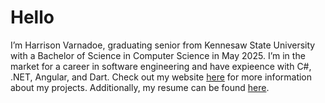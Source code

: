 # Hello

I’m Harrison Varnadoe, graduating senior from Kennesaw State University with a Bachelor of Science in Computer Science in May 2025. I’m in the market for a career in software engineering and have expieence with C#, .NET, Angular, and Dart. Check out my website [here](https://hvarnadoe.github.io/harrison/) for more information about my projects. Additionally, my resume can be found [here](https://github.com/hvarnadoe/harrison/blob/master/docs/2024-Harrison_Varnadoe_Resume.pdf).
